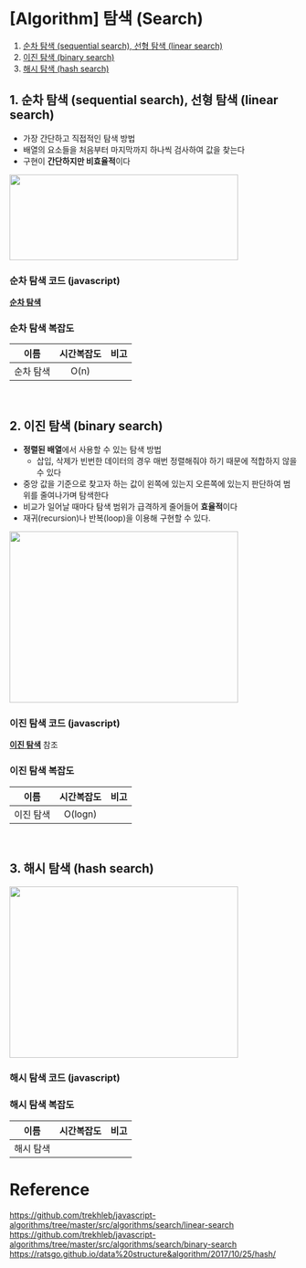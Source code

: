 # [Algorithm] 탐색 (Search)

 1. [순차 탐색 (sequential search), 선형 탐색 (linear search)](#1-순차-탐색-sequential-search-선형-탐색-linear-search)
 2. [이진 탐색 (binary search)](#2-이진-탐색-binary-search)
 3. [해시 탐색 (hash search)](#3-해시-탐색-hash-search)

 ## 1. 순차 탐색 (sequential search), 선형 탐색 (linear search)
 
+ 가장 간단하고 직접적인 탐색 방법
+ 배열의 요소들을 처음부터 마지막까지 하나씩 검사하여 값을 찾는다
+ 구현이 **간단하지만 비효율적**이다
<img src="https://github.com/Iam-Sunghyun/javascript-algorithms/blob/main/src/algorithms/searching/img/linear-search.gif" width="400" height="150">    

### 순차 탐색 코드 (javascript)
  [**순차 탐색**](https://github.com/Iam-Sunghyun/javascript-algorithms/tree/main/src/algorithms/searching/linear-search.js) 


### 순차 탐색 복잡도

이름|시간복잡도|비고
:---:|:---:|:---:|
순차 탐색|O(n)||


<br>


 ## 2. 이진 탐색 (binary search)
 
+ **정렬된 배열**에서 사용할 수 있는 탐색 방법
   + 삽입, 삭제가 빈번한 데이터의 경우 매번 정렬해줘야 하기 때문에 적합하지 않을 수 있다
+ 중앙 값을 기준으로 찾고자 하는 값이 왼쪽에 있는지 오른쪽에 있는지 판단하여 범위를 줄여나가며 탐색한다 
+ 비교가 일어날 때마다 탐색 범위가 급격하게 줄어들어 **효율적**이다
+ 재귀(recursion)나 반복(loop)을 이용해 구현할 수 있다.
<img src="https://github.com/Iam-Sunghyun/javascript-algorithms/blob/main/src/algorithms/searching/img/binary-search1.jpg" width="400" height="300">    

### 이진 탐색 코드 (javascript)

  [**이진 탐색**](https://github.com/Iam-Sunghyun/javascript-algorithms/tree/main/src/algorithms/searching/binary-search.js) 참조 
 

### 이진 탐색 복잡도

이름|시간복잡도|비고
:---:|:---:|:---:|
이진 탐색|O(logn)||


<br>


## 3. 해시 탐색 (hash search)
 

<img src="" width="400" height="300">    

### 해시 탐색 코드 (javascript)
  []()


### 해시 탐색 복잡도

이름|시간복잡도|비고
:---:|:---:|:---:|
해시 탐색|||

# Reference
https://github.com/trekhleb/javascript-algorithms/tree/master/src/algorithms/search/linear-search
https://github.com/trekhleb/javascript-algorithms/tree/master/src/algorithms/search/binary-search
https://ratsgo.github.io/data%20structure&algorithm/2017/10/25/hash/

<br>
 
 
